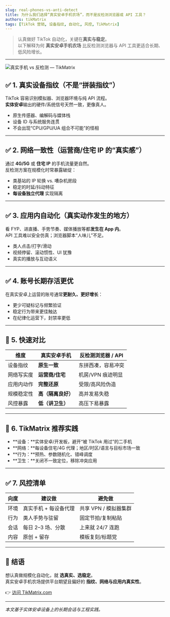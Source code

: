 ```yaml
---
slug: real-phones-vs-anti-detect
title: 为什么我们选择“真实安卓手机农场”，而不是反检测浏览器或 API 工具？
authors: tikMatrix
tags: [TikTok 营销, 设备指纹, 自动化, 风控, TikMatrix]
---
```


> 认真做好 TikTok 自动化，关键在**真实与稳定**。  
> 以下解释为何 **真实安卓手机农场** 比反检测浏览器与 API 工具更适合长期、低风险增长。

<!-- truncate -->
---
![真实手机 vs 反检测 — TikMatrix](/img/blog/real-phones-vs-anti-detect.webp)

## ✅ 1. 真实设备指纹（不是“拼装指纹”）

TikTok 容易识别模拟器、浏览器环境与纯 API 流程。  
**实体安卓**输出的硬件/系统信号天然一致，更像真人。

- 原生传感器、编解码与媒体栈  
- 设备 ID 与系统服务连贯  
- 不会出现“CPU/GPU/UA 组合不可能”的怪相

---

## ✅ 2. 网络一致性（运营商/住宅 IP 的“真实感”）

通过 **4G/5G** 或 **住宅 IP** 的手机流量更自然。  
反检测方案在规模化时常暴露破绽：

- 类基站的 IP 轮换 vs. 嘈杂机房段  
- 稳定的时延/抖动特征  
- **每设备独立代理** 实现隔离

---

## ✅ 3. 应用内自动化（真实动作发生的地方）

看 FYP、进直播、手势节奏、媒体播放等都**发生在 App 内**。  
API 工具难以安全仿真；浏览器脚本“人味儿”不足。

- 类人点击/打字/滑动  
- 视频停留、滚动惯性、UI 犹豫  
- 真实的播放与互动语义

---

## ✅ 4. 账号长期存活更优

在真实安卓上运营的账号通常**更耐久、更好增长**：

- 更少可疑标记与频繁验证  
- 稳定行为带来更佳触达  
- 在纪律化运营下，封禁率更低

---

## 🧭 5. 快速对比

| 维度 | 真实安卓手机 | 反检测浏览器 / API |
|---|---|---|
| 设备指纹 | **原生一致** | 东拼西凑，容易冲突 |
| 网络写实度 | **运营商/住宅** | 机房/VPN 痕迹明显 |
| 应用内动作 | **完整还原** | 受限/高风险伪造 |
| 规模稳定性 | **高（隔离良好）** | 高并发易失稳 |
| 风控暴露 | **低（讲卫生）** | 高压下易暴露 |

---

## 🧩 6. TikMatrix 推荐实践

- **设备：**实体安卓/开发板，避开“被 TikTok 用过”的二手机  
- **网络：**每设备住宅/4G 代理；地区/时区/语言与目标市场一致  
- **行为：**预热、参数随机化、错峰调度  
- **卫生：**关闭不一致定位，移除冲突应用

---

## ✅ 7. 风控清单

| 向度 | 建议做 | 避免做 |
|---|---|---|
| 环境 | 真实手机 + 每设备代理 | 共享 VPN / 模拟器集群 |
| 行为 | 类人手势与驻留 | 固定节拍/复制粘贴 |
| 会话 | 每日 2–3 场、分散 | 上来就 24/7 连跑 |
| 内容 | 原创 + 留存 | 模板复刻/标题党 |

---

## 🏁 结语

想认真做规模化自动化，就 **选真实、选稳定**。  
真实安卓手机农场提供平台期望且偏好的 **指纹、网络与应用内真实性**。

👉 [访问 TikMatrix.com](https://www.tikmatrix.com)

---

_本文基于实体安卓设备上的长期会话与工程实践。_
